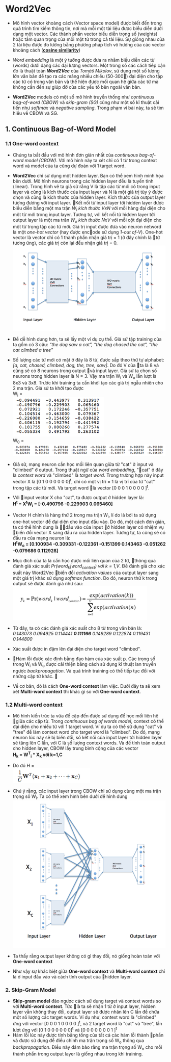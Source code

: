 # Word2Vec

* Mô hình vector khoảng cách (Vector space model) được biết đến trong quá trình tìm kiếm thông tin, nơi mà mỗi một tài liệu được biểu diễn dưới dạng một vector. Các thành phần vector biểu diễn trọng số (weights) hoặc tầm quan trọng của mỗi một từ trong cả tài liệu. Sự giống nhau của 2 tài liệu được đo lường bằng phương pháp tích vô hướng của các vector khoảng cách ([**cosine similarity**](https://en.wikipedia.org/wiki/Cosine_similarity))
* _Word embedding_ là một ý tưởng được đưa ra nhằm biểu diễn các từ (words) dưới dạng các đại lượng vectors. Một trong số các cách tiếp cận đó là thuật toán _**Word2Vec**_ của _Tomáš Mikolov_, sử dụng một số lượng lớn văn bản để tạo ra các mảng nhiều chiều (50-300) đại diện cho tập các từ có trong văn bản và thể hiện được mối quan hệ giữa các từ mà không cần đến sự giúp đỡ của các yếu tố bên ngoài văn bản.

* **Word2Vec** models có một số mô hình truyền thống như _continuous bag-of-word (CBOW)_ và _skip-gram (SG)_ cũng như một số kĩ thuật cải tiến như _softmax_ và _negative sampling_. Trong phạm vi bài này, ta sẽ tìm hiểu về CBOW và SG. 

## 1. Continuous Bag-of-Word Model 

### 1.1 One-word context

* Chúng ta bắt đầu với mô hình đơn giản nhất của _continuous bag-of-word model (CBOW)_. Với mô hình này ta xét chỉ có 1 từ trong context word và model của ta cũng dự đoán với 1 target word.

* **Word2Vec** chỉ sử dụng một hidden layer. Bạn có thể xem hình minh họa bên dưới. Mô hình neurons trong các hidden layer đều là tuyến tính (linear). Trong hình vẽ ta giả sử rằng V là tập các từ mới có trong input layer và cũng là kích thước của input layer và N là một giá trị tùy ý được chọn và cũng là kích thước của hidden layer. Kích thước của output layer tương đương với input layer. Kết nối từ input layer tới hidden layer được biểu diễn bằng một ma trận _W<sub>i</sub> kích thước VxN_ với mỗi hàng đại diện cho một từ mới trong input layer. Tương tự, với kết nối từ hidden layer tới output layer là một ma trân _W<sub>o</sub> kích thước NxV_ với mỗi cột đại diện cho một từ trọng tập các từ mới. Giá trị input được đưa vào neuron netword là một _one-hot vector_ (hay được encode sử dụng _1-out of-V_). One-hot vector là vector chỉ có 1 thành phần nhận giá trị = 1 (ở đây chính là từ tương ứng), các giá trị còn lại đều nhận giá trị = 0.
    ![one-context](../images/one-context.png)  

* Để dễ hình dung hơn, ta sẽ lấy một ví dụ cụ thể. Giả sử tập training của ta gồm có 3 câu: _“the dog saw a cat”, “the dog chased the cat”, “the cat climbed a tree”_

* Số lượng các từ mới có mặt ở đây là 8 từ, được sắp theo thứ tự alphabet: _[a, cat, chased, climbed, dog, the, tree, saw]_. Do đó V của ta là 8 và cũng sẽ có 8 neurons trong output và input layer. Giả sử ta chọn số neurons trong hidden layer là N = 3. Vậy ma trận W<sub>i</sub> và W<sub>o</sub> lần lượt là 8x3 và 3x8. Trước khi training ta cần khởi tạo các giá trị ngẫu nhiên cho 2 ma trận. Giả sử ta khởi tạo được   
    W<sub>i</sub> =   
    ![Wi](../images/Wi.png)  
    W<sub>0</sub> =   
    ![Wo](../images/Wo.png)

* Giả sử, mạng neuron cần học mối liên quan giữa từ "cat" ở input và "climbed" ở output. Trong thuật ngữ của _word embedding_, "cat" ở đây là _context word_ và "climbed" là _target word_. Trong trường hợp này input vector X là [0 1 0 0 0 0 0 0]<sup>t</sup>, chỉ có một vị trí = 1 là vị trí của từ "cat" trong tập các từ mới. Và target word là vector [0 0 0 1 0 0 0 0 ]<sup>t</sup>. 

* Với input vector X cho "cat", ta được output ở hidden layer là:   
    **H<sup>t</sup> = X<sup>t</sup>W<sub>i</sub> = [-0.490796 -0.229903 0.065460]**
* Vector H chính là hàng thứ 2 trong ma trận W<sub>i</sub>, lí do là bởi ta sử dụng one-hot vector để đại diện cho input đầu vào. Do đó, một cách đơn giản, ta có thể hình dung là đầu vào của input ở hidden layer có nhiệm vụ biến đổi vector X sang đầu ra của hidden layer. Tương tự, ta cũng sẽ có đầu ra của mạng neuron là:  
    **H<sup>t</sup>W<sub>o</sub> = [0.100934  -0.309331  -0.122361  -0.151399   0.143463  -0.051262  -0.079686   0.112928]**

* Mục đích của ta là cần học được mối liên quan của 2 từ, thông qua đánh giá xác suất _Pr(word<sub>k</sub>|word<sub>context</sub>) với k = 1,V_. Để đánh giá cho xác suất này Word2Vec biến đổi _activation values_ của output layer sang một giá trị khác sử dụng _softmax function_. Do đó, neuron thứ k trong output sẽ được đánh giá như sau:  
    ![softmax](../images/softmax.png)  
* Từ đây, ta có các đánh giá xác suất cho 8 từ trong văn bản là:   
    _0.143073   0.094925   0.114441   **0.111166**   0.149289   0.122874   0.119431   0.144800_
* Xác suất được in đậm lên đại diện cho target word "climbed". 
* Hàm lỗi được xác định bằng đạo hàm của xác suất p. Các trọng số trong W<sub>i</sub> và W<sub>o</sub> được cải thiện bằng cách sử dụng kĩ thuật lan truyền ngược _backpropagation_. Và quá trình training có thể tiếp tục đối với những cặp từ khác. 

* Về cơ bản, đó là cách **One-word context** làm việc. Dưới đây ta sẽ xem xét **Multi-word context** thì khác gì so với **One-word context**. 

### 1.2 Multi-word context

* Mô hình kiến trúc ta vừa đề cập đến được sử dụng để học mối liên hệ giữa các cặp từ. Trong _continuous bag of words model_, context có thể đại diện cho nhiều từ với 1 target word. Ví dụ ta có thể sử dụng "cat" và "tree" để làm context word cho target word là "climbed". Do đó, mạng neuron lúc này sẽ bị biến đổi, số kết nối của input layer tới hidden layer sẽ tăng lên C lần, với C là số lượng context words. Và để tính toán output cho hidden layer, CBOW lấy trung bình cộng của các vector     
    **H<sub>k</sub> =  W<sup>T</sup><sub>i</sub> * X<sub>k</sub> với k=1,C** 
* Do đó H =   
    ![multi-2](../images/multi-2.png)
* Chú ý rằng, các input layer trong CBOW chỉ sử dụng cùng một ma trận trọng  số W<sub>i</sub>. Ta có thể xem hình bên dưới để hình dung
    ![multi-context](../images/multi-context.png)
* Ta thấy rằng output layer không có gì thay đổi, nó giống hoàn toàn với **One-word context**

* Như vậy sự khác biệt giữa **One-word context** và **Multi-word context** chỉ là ở input đầu vào và cách tính output của hidden layer.

### 2. Skip-Gram Model

* **Skip-gram model** đảo ngược cách sử dụng target và context words so với **Multi-word context**. Tức là ta sẽ nhận 1 từ ở input layer, hidden layer vẫn không thay đổi, output layer sẽ được nhân lên C lần để chứa một số lượng các target words. Ví dụ như, context word là "climbed" ứng với vector [0 0 0 1 0 0 0 0 ]<sup>t</sup>, và 2 target word là "cat" và "tree", lần lượt ứng với [0 1 0 0 0 0 0 0]<sup>t</sup> và [0 0 0 0 0 0 0 1 ]<sup>t</sup>
* Hàm lỗi lúc này được tính bằng tổng của tất cả các hàm lỗi thành phần và được sử dụng để điều chỉnh ma trận trọng số W<sub>o</sub> thông qua _backpropagation_. Điều này đảm bảo rằng ma trận trọng số W<sub>o</sub> cho mỗi thành phần trong output layer là giống nhau trong khi training. 